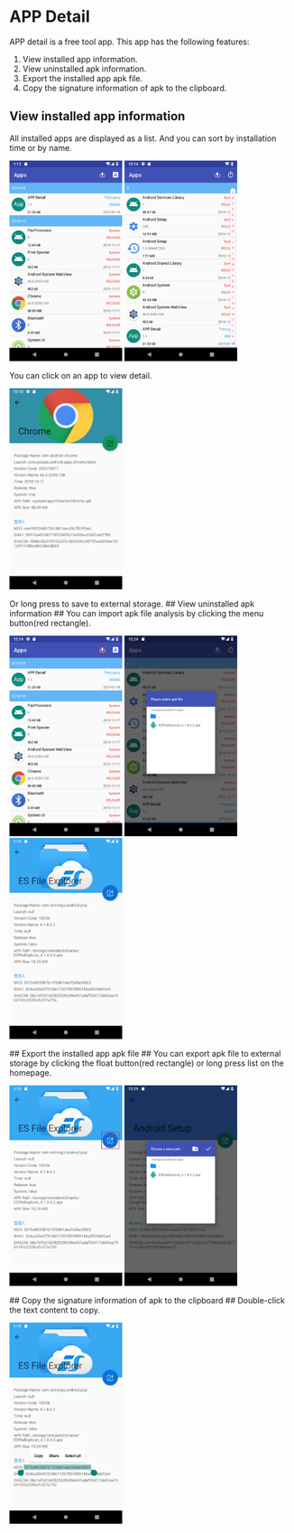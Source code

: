 # APP Detail #
APP detail is a free tool app. This app has the following features:
1. View installed app information.  
2. View uninstalled apk information.  
3. Export the installed app apk file.  
4. Copy the signature information of apk to the clipboard.
## View installed app information ##
All installed apps are displayed as a list. And you can sort by installation time or by name.
<p><img src="img\sort_time.png" width=200></img> <img src="img\sort_a.png" width=200></img></p>
You can click on an app to view detail.
<p><img src="img\installed.png" width=200></img></p>
Or long press to save to external storage.
## View uninstalled apk information ##
You can import apk file analysis by clicking the menu button(red rectangle).
<p><img src="img\apk.png" width=200></img> <img src="img\import.png" width=200></img> <img src="img\uninstalled.png" width=200></img></p>
## Export the installed app apk file ##
You can export apk file to external storage by clicking the float button(red rectangle) or long press list on the homepage.
<p><img src="img\export.png" width=200></img> <img src="img\path.png" width=200></img></p>
## Copy the signature information of apk to the clipboard ##
Double-click the text content to copy.
<p><img src="img\copy_info.png" width=200></img></p>